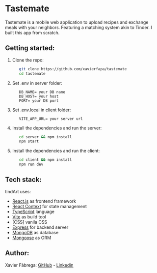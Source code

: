 # Tastemate

Tastemate is a mobile web application to upload recipes and exchange meals with your neighbors. Featuring a matching system akin to Tinder. I built this app from scratch.


## Getting started:
1. Clone the repo:

   ```bash
      git clone https://github.com/xavierfapa/tastemate
      cd tastemate
    ```

2. Set .env in server folder:
   ```env
      DB_NAME= your DB name
      DB_HOST= your host
      PORT= your DB port
   ```
3. Set .env.local in client folder:

   ```env
      VITE_APP_URL= your server url
   ```
4. Install the dependencies and run the server:

   ```bash
      cd server && npm install
      npm start
    ```
5. Install the dependencies and run the client:

   ```bash
      cd client && npm install
      npm run dev
    ```

## Tech stack:

tindArt uses:
- [React.js](https://react.dev/) as frontend framework
- [React Context](https://react.dev/reference/react/createContext) for state management
- [TypeScript](https://www.typescriptlang.org/) language
- [Vite](https://vitejs.dev/) as build tool
- [CSS] vanila CSS
- [Express](https://expressjs.com/) for backend server
- [MongoDB](https://www.mongodb.com/) as database
- [Mongoose](https://mongoosejs.com/) as ORM

## Author:

Xavier Fàbrega: [GitHub](https://github.com/xavierfapa/) - [Linkedin](https://www.linkedin.com/in/xavierfabregapascual/)
